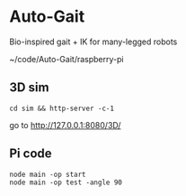 # Auto-Gait
 Bio-inspired gait + IK for many-legged robots

~/code/Auto-Gait/raspberry-pi


## 3D sim

    cd sim && http-server -c-1

go to http://127.0.0.1:8080/3D/

## Pi code

    node main -op start
    node main -op test -angle 90